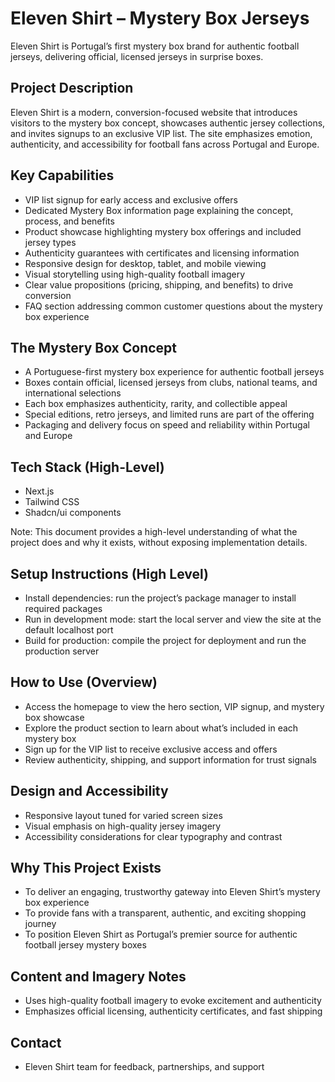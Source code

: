 # Eleven Shirt – Mystery Box Jerseys

Eleven Shirt is Portugal’s first mystery box brand for authentic football jerseys, delivering official, licensed jerseys in surprise boxes.

## Project Description
 Eleven Shirt is a modern, conversion-focused website that introduces visitors to the mystery box concept, showcases authentic jersey collections, and invites signups to an exclusive VIP list. The site emphasizes emotion, authenticity, and accessibility for football fans across Portugal and Europe.

## Key Capabilities
- VIP list signup for early access and exclusive offers
- Dedicated Mystery Box information page explaining the concept, process, and benefits
- Product showcase highlighting mystery box offerings and included jersey types
- Authenticity guarantees with certificates and licensing information
- Responsive design for desktop, tablet, and mobile viewing
- Visual storytelling using high-quality football imagery
- Clear value propositions (pricing, shipping, and benefits) to drive conversion
- FAQ section addressing common customer questions about the mystery box experience

## The Mystery Box Concept
- A Portuguese-first mystery box experience for authentic football jerseys
- Boxes contain official, licensed jerseys from clubs, national teams, and international selections
- Each box emphasizes authenticity, rarity, and collectible appeal
- Special editions, retro jerseys, and limited runs are part of the offering
- Packaging and delivery focus on speed and reliability within Portugal and Europe

## Tech Stack (High-Level)
- Next.js
- Tailwind CSS
- Shadcn/ui components

Note: This document provides a high-level understanding of what the project does and why it exists, without exposing implementation details.

## Setup Instructions (High Level)
- Install dependencies: run the project’s package manager to install required packages
- Run in development mode: start the local server and view the site at the default localhost port
- Build for production: compile the project for deployment and run the production server

## How to Use (Overview)
- Access the homepage to view the hero section, VIP signup, and mystery box showcase
- Explore the product section to learn about what’s included in each mystery box
- Sign up for the VIP list to receive exclusive access and offers
- Review authenticity, shipping, and support information for trust signals

## Design and Accessibility
- Responsive layout tuned for varied screen sizes
- Visual emphasis on high-quality jersey imagery
- Accessibility considerations for clear typography and contrast

## Why This Project Exists
- To deliver an engaging, trustworthy gateway into Eleven Shirt’s mystery box experience
- To provide fans with a transparent, authentic, and exciting shopping journey
- To position Eleven Shirt as Portugal’s premier source for authentic football jersey mystery boxes

## Content and Imagery Notes
- Uses high-quality football imagery to evoke excitement and authenticity
- Emphasizes official licensing, authenticity certificates, and fast shipping

## Contact
- Eleven Shirt team for feedback, partnerships, and support


